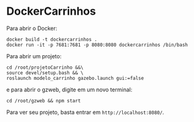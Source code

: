 # DockerCarrinhos
Para abrir o Docker:
```
docker build -t dockercarrinhos .
docker run -it -p 7681:7681 -p 8080:8080 dockercarrinhos /bin/bash
```
Para abrir um projeto:
```
cd /root/projetoCarrinho &&\
source devel/setup.bash && \    
roslaunch modelo_carrinho gazebo.launch gui:=false
```
e para abrir o gzweb, digite em um novo terminal:
```
cd /root/gzweb && npm start
```

Para ver seu projeto, basta entrar em ```http://localhost:8080/```.
